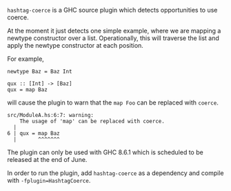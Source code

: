 `hashtag-coerce` is a GHC source plugin which detects opportunities to use coerce.

At the moment it just detects one simple example, where we are mapping a newtype
constructor over a list. Operationally, this will traverse the list and apply
the newtype constructor at each position.

For example,


```
newtype Baz = Baz Int

qux :: [Int] -> [Baz]
qux = map Baz
```

will cause the plugin to warn that the `map Foo` can be replaced with `coerce`.


```
src/ModuleA.hs:6:7: warning:
    The usage of 'map' can be replaced with coerce.
  |
6 | qux = map Baz
  |       ^^^^^^^
```

The plugin can only be used with GHC 8.6.1 which is scheduled to be released at
the end of June.

In order to run the plugin, add `hashtag-coerce` as a dependency and
compile with `-fplugin=HashtagCoerce`.
